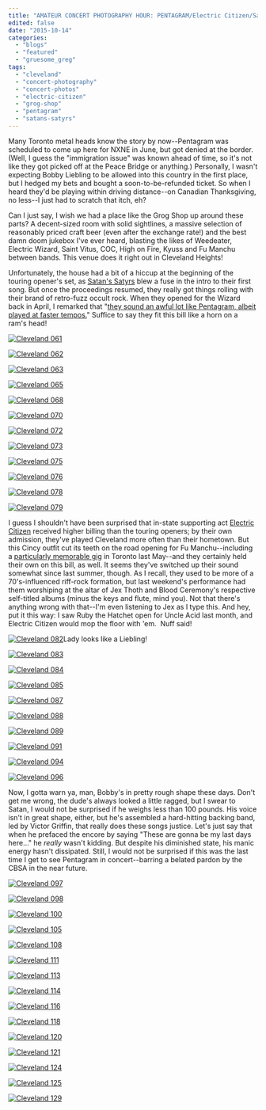 ```yaml
---
title: "AMATEUR CONCERT PHOTOGRAPHY HOUR: PENTAGRAM/Electric Citizen/Satan's Satyrs @ Grog Shop, Cleveland, October 11, 2015"
edited: false
date: "2015-10-14"
categories:
  - "blogs"
  - "featured"
  - "gruesome_greg"
tags:
  - "cleveland"
  - "concert-photography"
  - "concert-photos"
  - "electric-citizen"
  - "grog-shop"
  - "pentagram"
  - "satans-satyrs"
---
```


Many Toronto metal heads know the story by now--Pentagram was scheduled to come up here for NXNE in June, but got denied at the border. (Well, I guess the "immigration issue" was known ahead of time, so it's not like they got picked off at the Peace Bridge or anything.) Personally, I wasn't expecting Bobby Liebling to be allowed into this country in the first place, but I hedged my bets and bought a soon-to-be-refunded ticket. So when I heard they'd be playing within driving distance--on Canadian Thanksgiving, no less--I just had to scratch that itch, eh?

Can I just say, I wish we had a place like the Grog Shop up around these parts? A decent-sized room with solid sightlines, a massive selection of reasonably priced craft beer (even after the exchange rate!) and the best damn doom jukebox I've ever heard, blasting the likes of Weedeater, Electric Wizard, Saint Vitus, COC, High on Fire, Kyuss and Fu Manchu between bands. This venue does it right out in Cleveland Heights!

Unfortunately, the house had a bit of a hiccup at the beginning of the touring opener's set, as [Satan's Satyrs](https://satanssatyrs.bandcamp.com/) blew a fuse in the intro to their first song. But once the proceedings resumed, they really got things rolling with their brand of retro-fuzz occult rock. When they opened for the Wizard back in April, I remarked that "[they sound an awful lot like Pentagram, albeit played at faster tempos.](https://hellbound.ca/2015/04/amateur-concert-photography-hour-electric-wizardblood-ceremonysatans-satyrs-lees-palace-april-5-2015/)" Suffice to say they fit this bill like a horn on a ram's head!

[![Cleveland 061](https://hellbound.ca/wp-content/uploads/2015/10/Cleveland-061-1024x768.jpg)](https://hellbound.ca/wp-content/uploads/2015/10/Cleveland-061.jpg)

[![Cleveland 062](https://hellbound.ca/wp-content/uploads/2015/10/Cleveland-062-1024x768.jpg)](https://hellbound.ca/wp-content/uploads/2015/10/Cleveland-062.jpg)

[![Cleveland 063](https://hellbound.ca/wp-content/uploads/2015/10/Cleveland-063.jpg)](https://hellbound.ca/wp-content/uploads/2015/10/Cleveland-063.jpg)

[![Cleveland 065](https://hellbound.ca/wp-content/uploads/2015/10/Cleveland-065-1024x768.jpg)](https://hellbound.ca/wp-content/uploads/2015/10/Cleveland-065.jpg)

[![Cleveland 068](https://hellbound.ca/wp-content/uploads/2015/10/Cleveland-068.jpg)](https://hellbound.ca/wp-content/uploads/2015/10/Cleveland-068.jpg)

[![Cleveland 070](https://hellbound.ca/wp-content/uploads/2015/10/Cleveland-070-1024x768.jpg)](https://hellbound.ca/wp-content/uploads/2015/10/Cleveland-070.jpg)

[![Cleveland 072](https://hellbound.ca/wp-content/uploads/2015/10/Cleveland-072.jpg)](https://hellbound.ca/wp-content/uploads/2015/10/Cleveland-072.jpg)

[![Cleveland 073](https://hellbound.ca/wp-content/uploads/2015/10/Cleveland-073.jpg)](https://hellbound.ca/wp-content/uploads/2015/10/Cleveland-073.jpg)

[![Cleveland 075](https://hellbound.ca/wp-content/uploads/2015/10/Cleveland-075-1024x768.jpg)](https://hellbound.ca/wp-content/uploads/2015/10/Cleveland-075.jpg)

[![Cleveland 076](https://hellbound.ca/wp-content/uploads/2015/10/Cleveland-076-1024x768.jpg)](https://hellbound.ca/wp-content/uploads/2015/10/Cleveland-076.jpg)

[![Cleveland 078](https://hellbound.ca/wp-content/uploads/2015/10/Cleveland-078-1024x768.jpg)](https://hellbound.ca/wp-content/uploads/2015/10/Cleveland-078.jpg)

[![Cleveland 079](https://hellbound.ca/wp-content/uploads/2015/10/Cleveland-079-1024x768.jpg)](https://hellbound.ca/wp-content/uploads/2015/10/Cleveland-079.jpg)

I guess I shouldn't have been surprised that in-state supporting act [Electric Citizen](http://electriccitizenband.com/) received higher billing than the touring openers; by their own admission, they've played Cleveland more often than their hometown. But this Cincy outfit cut its teeth on the road opening for Fu Manchu--including a [particularly memorable gig](https://hellbound.ca/2015/01/gruesome-gregs-top-10-concerts-2014/) in Toronto last May--and they certainly held their own on this bill, as well. It seems they've switched up their sound somewhat since last summer, though. As I recall, they used to be more of a 70's-influenced riff-rock formation, but last weekend's performance had them worshiping at the altar of Jex Thoth and Blood Ceremony's respective self-titled albums (minus the keys and flute, mind you). Not that there's anything wrong with that--I'm even listening to Jex as I type this. And hey, put it this way: I saw Ruby the Hatchet open for Uncle Acid last month, and Electric Citizen would mop the floor with 'em.  Nuff said!

[![Cleveland 082](https://hellbound.ca/wp-content/uploads/2015/10/Cleveland-082.jpg)](https://hellbound.ca/wp-content/uploads/2015/10/Cleveland-082.jpg)Lady looks like a Liebling!

[![Cleveland 083](https://hellbound.ca/wp-content/uploads/2015/10/Cleveland-083.jpg)](https://hellbound.ca/wp-content/uploads/2015/10/Cleveland-083.jpg)

[![Cleveland 084](https://hellbound.ca/wp-content/uploads/2015/10/Cleveland-084.jpg)](https://hellbound.ca/wp-content/uploads/2015/10/Cleveland-084.jpg)

[![Cleveland 085](https://hellbound.ca/wp-content/uploads/2015/10/Cleveland-085.jpg)](https://hellbound.ca/wp-content/uploads/2015/10/Cleveland-085.jpg)

[![Cleveland 087](https://hellbound.ca/wp-content/uploads/2015/10/Cleveland-087.jpg)](https://hellbound.ca/wp-content/uploads/2015/10/Cleveland-087.jpg)

[![Cleveland 088](https://hellbound.ca/wp-content/uploads/2015/10/Cleveland-088.jpg)](https://hellbound.ca/wp-content/uploads/2015/10/Cleveland-088.jpg)

[![Cleveland 089](https://hellbound.ca/wp-content/uploads/2015/10/Cleveland-089.jpg)](https://hellbound.ca/wp-content/uploads/2015/10/Cleveland-089.jpg)

[![Cleveland 091](https://hellbound.ca/wp-content/uploads/2015/10/Cleveland-091-1024x768.jpg)](https://hellbound.ca/wp-content/uploads/2015/10/Cleveland-091.jpg)

[![Cleveland 094](https://hellbound.ca/wp-content/uploads/2015/10/Cleveland-094.jpg)](https://hellbound.ca/wp-content/uploads/2015/10/Cleveland-094.jpg)

[![Cleveland 096](https://hellbound.ca/wp-content/uploads/2015/10/Cleveland-096.jpg)](https://hellbound.ca/wp-content/uploads/2015/10/Cleveland-096.jpg)

Now, I gotta warn ya, man, Bobby's in pretty rough shape these days. Don't get me wrong, the dude's always looked a little ragged, but I swear to Satan, I would not be surprised if he weighs less than 100 pounds. His voice isn't in great shape, either, but he's assembled a hard-hitting backing band, led by Victor Griffin, that really does these songs justice. Let's just say that when he prefaced the encore by saying "These are gonna be my last days here..." he _really_ wasn't kidding. But despite his diminished state, his manic energy hasn't dissipated. Still, I would not be surprised if this was the last time I get to see Pentagram in concert--barring a belated pardon by the CBSA in the near future.

[![Cleveland 097](https://hellbound.ca/wp-content/uploads/2015/10/Cleveland-097.jpg)](https://hellbound.ca/wp-content/uploads/2015/10/Cleveland-097.jpg)

[![Cleveland 098](https://hellbound.ca/wp-content/uploads/2015/10/Cleveland-098.jpg)](https://hellbound.ca/wp-content/uploads/2015/10/Cleveland-098.jpg)

[![Cleveland 100](https://hellbound.ca/wp-content/uploads/2015/10/Cleveland-100.jpg)](https://hellbound.ca/wp-content/uploads/2015/10/Cleveland-100.jpg)

[![Cleveland 105](https://hellbound.ca/wp-content/uploads/2015/10/Cleveland-105.jpg)](https://hellbound.ca/wp-content/uploads/2015/10/Cleveland-105.jpg)

[![Cleveland 108](https://hellbound.ca/wp-content/uploads/2015/10/Cleveland-108.jpg)](https://hellbound.ca/wp-content/uploads/2015/10/Cleveland-108.jpg)

[![Cleveland 111](https://hellbound.ca/wp-content/uploads/2015/10/Cleveland-111-1024x768.jpg)](https://hellbound.ca/wp-content/uploads/2015/10/Cleveland-111.jpg)

[![Cleveland 113](https://hellbound.ca/wp-content/uploads/2015/10/Cleveland-113.jpg)](https://hellbound.ca/wp-content/uploads/2015/10/Cleveland-113.jpg)

[![Cleveland 114](https://hellbound.ca/wp-content/uploads/2015/10/Cleveland-114.jpg)](https://hellbound.ca/wp-content/uploads/2015/10/Cleveland-114.jpg)

[![Cleveland 116](https://hellbound.ca/wp-content/uploads/2015/10/Cleveland-116.jpg)](https://hellbound.ca/wp-content/uploads/2015/10/Cleveland-116.jpg)

[![Cleveland 118](https://hellbound.ca/wp-content/uploads/2015/10/Cleveland-118-1024x768.jpg)](https://hellbound.ca/wp-content/uploads/2015/10/Cleveland-118.jpg)

[![Cleveland 120](https://hellbound.ca/wp-content/uploads/2015/10/Cleveland-120.jpg)](https://hellbound.ca/wp-content/uploads/2015/10/Cleveland-120.jpg)

[![Cleveland 121](https://hellbound.ca/wp-content/uploads/2015/10/Cleveland-121.jpg)](https://hellbound.ca/wp-content/uploads/2015/10/Cleveland-121.jpg)

[![Cleveland 124](https://hellbound.ca/wp-content/uploads/2015/10/Cleveland-124-1024x768.jpg)](https://hellbound.ca/wp-content/uploads/2015/10/Cleveland-124.jpg)

[![Cleveland 125](https://hellbound.ca/wp-content/uploads/2015/10/Cleveland-125-1024x768.jpg)](https://hellbound.ca/wp-content/uploads/2015/10/Cleveland-125.jpg)

[![Cleveland 129](https://hellbound.ca/wp-content/uploads/2015/10/Cleveland-129-1024x768.jpg)](https://hellbound.ca/wp-content/uploads/2015/10/Cleveland-129.jpg)
